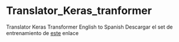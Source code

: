 # Translator_Keras_tranformer
Translator Keras Transformer English to Spanish
Descargar el set de entrenamiento de [este](https://mega.nz/file/3hphFSaI#H8Y_3pa5g8k8C34-Z00U1Inb6TTkuJ73ZpjtIW2VoAs) enlace
